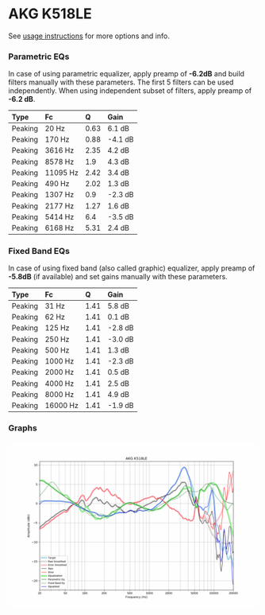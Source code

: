 # AKG K518LE
See [usage instructions](https://github.com/jaakkopasanen/AutoEq#usage) for more options and info.

### Parametric EQs
In case of using parametric equalizer, apply preamp of **-6.2dB** and build filters manually
with these parameters. The first 5 filters can be used independently.
When using independent subset of filters, apply preamp of **-6.2 dB**.

| Type    | Fc       |    Q | Gain    |
|:--------|:---------|:-----|:--------|
| Peaking | 20 Hz    | 0.63 | 6.1 dB  |
| Peaking | 170 Hz   | 0.88 | -4.1 dB |
| Peaking | 3616 Hz  | 2.35 | 4.2 dB  |
| Peaking | 8578 Hz  | 1.9  | 4.3 dB  |
| Peaking | 11095 Hz | 2.42 | 3.4 dB  |
| Peaking | 490 Hz   | 2.02 | 1.3 dB  |
| Peaking | 1307 Hz  | 0.9  | -2.3 dB |
| Peaking | 2177 Hz  | 1.27 | 1.6 dB  |
| Peaking | 5414 Hz  | 6.4  | -3.5 dB |
| Peaking | 6168 Hz  | 5.31 | 2.4 dB  |

### Fixed Band EQs
In case of using fixed band (also called graphic) equalizer, apply preamp of **-5.8dB**
(if available) and set gains manually with these parameters.

| Type    | Fc       |    Q | Gain    |
|:--------|:---------|:-----|:--------|
| Peaking | 31 Hz    | 1.41 | 5.8 dB  |
| Peaking | 62 Hz    | 1.41 | 0.1 dB  |
| Peaking | 125 Hz   | 1.41 | -2.8 dB |
| Peaking | 250 Hz   | 1.41 | -3.0 dB |
| Peaking | 500 Hz   | 1.41 | 1.3 dB  |
| Peaking | 1000 Hz  | 1.41 | -2.3 dB |
| Peaking | 2000 Hz  | 1.41 | 0.5 dB  |
| Peaking | 4000 Hz  | 1.41 | 2.5 dB  |
| Peaking | 8000 Hz  | 1.41 | 4.9 dB  |
| Peaking | 16000 Hz | 1.41 | -1.9 dB |

### Graphs
![](./AKG%20K518LE.png)